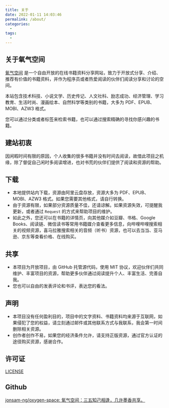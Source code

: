```yaml
---
title: 关于
date: 2022-01-11 14:03:46   
permalink: /about/
categories:
  - 
tags: 
  - 
---
```


## 关于氧气空间

[氧气空间](https://github.com/jonsam-ng/oxygen-space) 是一个自由开放的在线书籍资料分享网站，致力于开放式分享、介绍、推荐有价值的书籍资料，并作为程序员或者热爱阅读的伙伴们阅读分享和讨论的空间。

本站包含技术科技、小说文学、历史传记、人文社科、励志成功、经济管理、学习教育、生活时尚、漫画绘本、自然科学等类别的书籍，大多为 PDF、EPUB、MOBI、AZW3 格式。

您可以通过分类或者标签来检索书籍，也可以通过搜索精确的寻找你感兴趣的书籍。

## 建站初衷

因闲暇时间有限的原因，个人收集的很多书籍并没有时间去阅读，故借此项目之机缘，除了督促自己闲时多阅读增进，也对书荒的伙伴们提供了阅读和资源的帮助。

## 下载

- 本地提供站内下载，资源由阿里云盘存放，资源大多为 PDF、EPUB、MOBI、AZW3 格式。如果您需要其他格式，请自行转换。
- 由于资源有限，如果部分资源质量不佳，还请谅解。如果资源失效，可提醒我更新，或者通过 `Request` 的方式来帮助项目的维护。
- 如此之外，您还可以在书籍的详情页，向其他媒介如豆瓣、书格、Google Books、阅读链、微信读书等常用书籍媒介查看更多信息，向哔哩哔哩搜索相关的视频资源，喜马拉雅搜索相关的音频（听书）资源，也可以去当当、亚马逊、京东等查看价格、在线购买。

## 共享

- 本项目为开放项目，由 GitHub 托管源代码，使用 MIT 协议，欢迎伙伴们共同维护、丰富项目的资源，帮助更多伙伴通过阅读提升个人、丰富生活、完善自我。
- 您也可以自由的发表评论和书评，表达您的看法。

## 声明

- 本项目没有任何盈利目的，项目中的文字资料、书籍资料均来源于互联网，如果侵犯了您的权益，请立刻通过邮件或其他联系方式与我联系，我会第一时间删除相关资源。
- 创作者创作不易，如果您的经济条件允许，请支持正版资源，通过官方认证的途径购买资源，感谢合作。

## 许可证

[LICENSE](https://github.com/jonsam-ng/oxygen-space/blob/master/LICENSE)

## Github

[jonsam-ng/oxygen-space: 氧气空间：三五知己相逢，几许墨香共享。](https://github.com/jonsam-ng/oxygen-space)
  